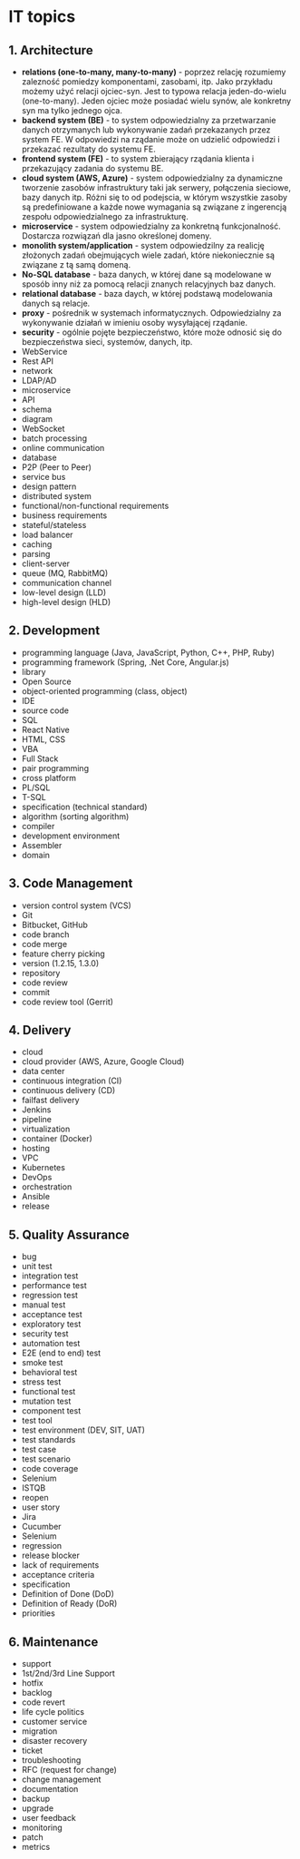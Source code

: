 # IT topics #

## 1. Architecture ##
* **relations (one-to-many, many-to-many)** - poprzez relację rozumiemy zalezność pomiedzy komponentami, zasobami, itp. Jako przykładu możemy użyć relacji ojciec-syn. Jest to typowa relacja jeden-do-wielu (one-to-many). Jeden ojciec może posiadać wielu synów, ale konkretny syn ma tylko jednego ojca.
* **backend system (BE)** - to system odpowiedzialny za przetwarzanie danych otrzymanych lub wykonywanie zadań przekazanych przez system FE. W odpowiedzi na rządanie może on udzielić odpowiedzi i przekazać rezultaty do systemu FE.
* **frontend system (FE)** - to system zbierający rządania klienta i przekazujący zadania do systemu BE.
* **cloud system (AWS, Azure)** - system odpowiedzialny za dynamiczne tworzenie zasobów infrastruktury taki jak serwery, połączenia sieciowe, bazy danych itp. Różni się to od podejscia, w którym wszystkie zasoby są predefiniowane a każde nowe wymagania są związane z ingerencją zespołu odpowiedzialnego za infrastrukturę.
* **microservice** - system odpowiedzialny za konkretną funkcjonalność. Dostarcza rozwiązań dla jasno określonej domeny.
* **monolith system/application** - system odpowiedzilny za realicję złożonych zadań obejmujących wiele zadań, które niekoniecznie są związane z tą samą domeną.
* **No-SQL database** - baza danych, w której dane są modelowane w sposób inny niż za pomocą relacji znanych relacyjnych baz danych.
* **relational database** - baza daych, w której podstawą modelowania danych są relacje.
* **proxy** - pośrednik w systemach informatycznych. Odpowiedzialny za wykonywanie działań w imieniu osoby wysyłającej rządanie.
* **security** - ogólnie pojęte bezpieczeństwo, które może odnosić się do bezpieczeństwa sieci, systemów, danych, itp.
* WebService
* Rest API
* network
* LDAP/AD
* microservice
* API
* schema
* diagram
* WebSocket
* batch processing
* online communication
* database
* P2P (Peer to Peer)
* service bus
* design pattern
* distributed system
* functional/non-functional requirements
* business requirements
* stateful/stateless
* load balancer
* caching
* parsing
* client-server
* queue (MQ, RabbitMQ)
* communication channel
* low-level design (LLD)
* high-level design (HLD)

## 2. Development ##
* programming language (Java, JavaScript, Python, C++, PHP, Ruby)
* programming framework (Spring, .Net Core, Angular.js)
* library
* Open Source
* object-oriented programming (class, object)
* IDE
* source code
* SQL
* React Native
* HTML, CSS
* VBA
* Full Stack
* pair programming
* cross platform
* PL/SQL
* T-SQL
* specification (technical standard)
* algorithm (sorting algorithm)
* compiler
* development environment
* Assembler
* domain

## 3. Code Management ##
* version control system (VCS)
* Git
* Bitbucket, GitHub
* code branch
* code merge
* feature cherry picking
* version (1.2.15, 1.3.0)
* repository
* code review
* commit
* code review tool (Gerrit)

## 4. Delivery ##
* cloud
* cloud provider (AWS, Azure, Google Cloud)
* data center
* continuous integration (CI)
* continuous delivery (CD)
* failfast delivery
* Jenkins
* pipeline
* virtualization
* container (Docker)
* hosting
* VPC
* Kubernetes
* DevOps
* orchestration
* Ansible
* release

## 5. Quality Assurance ##
* bug
* unit test
* integration test
* performance test
* regression test
* manual test
* acceptance test
* exploratory test
* security test
* automation test
* E2E (end to end) test
* smoke test
* behavioral test
* stress test
* functional test
* mutation test
* component test
* test tool
* test environment (DEV, SIT, UAT)
* test standards
* test case
* test scenario
* code coverage
* Selenium
* ISTQB
* reopen
* user story
* Jira
* Cucumber
* Selenium
* regression
* release blocker
* lack of requirements
* acceptance criteria
* specification
* Definition of Done (DoD)
* Definition of Ready (DoR)
* priorities

## 6. Maintenance ##
* support
* 1st/2nd/3rd Line Support
* hotfix
* backlog
* code revert
* life cycle politics
* customer service
* migration
* disaster recovery
* ticket
* troubleshooting
* RFC (request for change)
* change management
* documentation
* backup
* upgrade
* user feedback
* monitoring
* patch
* metrics
